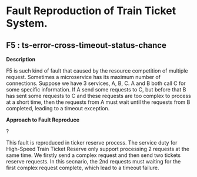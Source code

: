 # Fault Reproduction of Train Ticket System.
## F5 : ts-error-cross-timeout-status-chance

**Description**

F5 is such kind of fault that caused by the resource competition of multiple request.
Sometimes a microservice has its maximum number of connections. Suppose we have 3 services,
A, B, C. A and B both call C for some specific information. If A send some requests to C, but before
that B has sent some requests to C and these requests are too complex to process at a short time, then 
the requests from A must wait until the requests from B completed, leading to a timeout exception.

**Approach to Fault Reproduce**

?

This fault is reproduced in ticker reserve process. The service duty for High-Speed Train Ticket Reserve
only support processing 2 requests at the same time. We firstly send a complex request and then send two 
tickets reserve requests. In this secnario, the 2nd requests must waiting for the first complex request complete,
which lead to a timeout failure.
